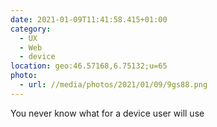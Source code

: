```yaml
---
date: 2021-01-09T11:41:58.415+01:00
category:
  - UX
  - Web
  - device
location: geo:46.57168,6.75132;u=65
photo:
  - url: //media/photos/2021/01/09/9gs88.png
---
```

You never know what for a device user will use
